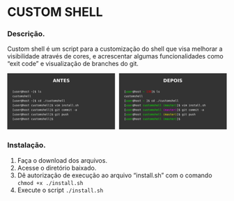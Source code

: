# CUSTOM SHELL

### Descrição.

Custom shell é um script para a customização do shell que visa melhorar a visibilidade através de cores, e acrescentar algumas funcionalidades como “exit code” e visualização de branches do git. 

![example](https://raw.githubusercontent.com/luanmorris/customshell/master/docs/term.png)

### Instalação.

1. Faça o download dos arquivos.
2. Acesse o diretório baixado.
2. Dê autorização de execução ao arquivo “install.sh” com o comando `chmod +x ./install.sh`
3. Execute o script `./install.sh`
